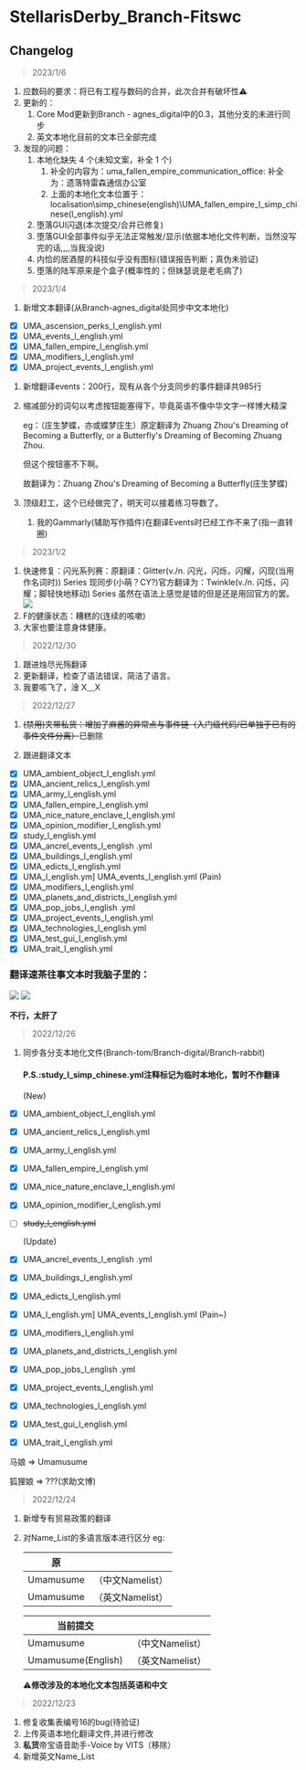 # StellarisDerby_Branch-Fitswc

## Changelog
>2023/1/6
1. 应数码的要求：将已有工程与数码的合并，此次合并有破坏性⚠️
2. 更新的：
   1. Core Mod更新到Branch - agnes_digital中的0.3，其他分支的未进行同步
   2. 英文本地化目前的文本已全部完成
3. 发现的问题：
      1. 本地化缺失 4 个(未知文案，补全 1 个)
         1. 补全的内容为：uma_fallen_empire_communication_office: 补全为：遗落特雷森通信办公室
         2. 上面的本地化文本位置于：localisation\simp_chinese(english)\UMA_fallen_empire_l_simp_chinese(l_english).yml
      2. 堕落GUI闪退(本次提交/合并已修复)
      3. 堕落GUI全部事件似乎无法正常触发/显示(依据本地化文件判断，当然没写完的话,,,,当我没说)
      4. 内恰的居酒屋的科技似乎没有图标(错误报告判断；真伪未验证)
      5. 堕落的陆军原来是个盒子(概率性的；但妹瑟说是老毛病了)
>2023/1/4
1. 新增文本翻译(从Branch-agnes_digital处同步中文本地化)
- [X] UMA_ascension_perks_l_english.yml
- [X] UMA_events_l_english.yml
- [X] UMA_fallen_empire_l_english.yml
- [X] UMA_modifiers_l_english.yml
- [X] UMA_project_events_l_english.yml
1. 新增翻译events：200行，现有从各个分支同步的事件翻译共985行
2. 缩减部分的词句以考虑按钮能塞得下，毕竟英语不像中华文字一样博大精深
   
    eg：（庄生梦蝶，亦或蝶梦庄生）原定翻译为 Zhuang Zhou's Dreaming of Becoming a Butterfly, or a Butterfly's Dreaming of Becoming Zhuang Zhou.
    
    但这个按钮塞不下啊。

    故翻译为：Zhuang Zhou's Dreaming of Becoming a Butterfly(庄生梦蝶)

3. 顶级赶工，这个已经做完了，明天可以接着练习导数了。
   1. 我的Gammarly(辅助写作插件)在翻译Events时已经工作不来了(指一直转圈)
>2023/1/2
1. 快速修复：闪光系列赛：原翻译：Glitter(v./n. 闪光，闪烁，闪耀，闪现(当用作名词时)) Series 现同步(小萌？CY?)官方翻译为：Twinkle(v./n. 闪烁，闪耀；脚轻快地移动) Series 虽然在语法上感觉是错的但是还是用回官方的罢。
   ![](https://s3.bmp.ovh/imgs/2023/01/02/7a3f59498655b03f.jpg)
2. F的健康状态：糟糕的(连续的咳嗽)
3. 大家也要注意身体健康。
>2022/12/30
1. 跟进烛尽光殇翻译
2. 更新翻译，检查了语法错误，简洁了语言。
3. 我要咳飞了，淦 X﹏X
    
>2022/12/27
1. ~~(禁用)夹带私货：增加了麻酱的异常点与事件链（入门级代码/已单独于已有的事件文件分离）~~已删除

2. 跟进翻译文本
  - [X] UMA_ambient_object_l_english.yml 
 - [X] UMA_ancient_relics_l_english.yml
 - [X] UMA_army_l_english.yml
 - [X]  UMA_fallen_empire_l_english.yml
 - [X] UMA_nice_nature_enclave_l_english.yml
 - [X] UMA_opinion_modifier_l_english.yml
 - [X] study_l_english.yml
 - [X] UMA_ancrel_events_l_english .yml
 - [X] UMA_buildings_l_english.yml
 - [X] UMA_edicts_l_english.yml
 - [X] UMA_l_english.ym] UMA_events_l_english.yml (Pain)
 - [X] UMA_modifiers_l_english.yml
 - [X] UMA_planets_and_districts_l_english.yml
 - [X] UMA_pop_jobs_l_english .yml
 - [X]  UMA_project_events_l_english.yml
 - [X] UMA_technologies_l_english.yml
 - [X] UMA_test_gui_l_english.yml
 - [X] UMA_trait_l_english.yml

### 翻译速茶往事文本时我脑子里的：
  ![](https://s3.bmp.ovh/imgs/2022/12/27/75ce460c64b564e0.jpg)
  ![](https://s3.bmp.ovh/imgs/2022/12/27/016021448463c3a4.jpg)

**不行，太肝了**

>2022/12/26
1. 同步各分支本地化文件(Branch-tom/Branch-digital/Branch-rabbit)
   #### P.S.:study_l_simp_chinese.yml注释标记为临时本地化，暂时不作翻译

   (New)
 - [X] UMA_ambient_object_l_english.yml 
 - [X] UMA_ancient_relics_l_english.yml
 - [X] UMA_army_l_english.yml
 - [X]  UMA_fallen_empire_l_english.yml
 - [X] UMA_nice_nature_enclave_l_english.yml
 - [X] UMA_opinion_modifier_l_english.yml
 - [ ] ~~study_l_english.yml~~

   (Update)
 - [X] UMA_ancrel_events_l_english .yml
 - [X] UMA_buildings_l_english.yml
 - [X] UMA_edicts_l_english.yml
 - [X] UMA_l_english.ym] UMA_events_l_english.yml (Pain~)
 - [X] UMA_modifiers_l_english.yml
 - [X] UMA_planets_and_districts_l_english.yml
 - [X] UMA_pop_jobs_l_english .yml
 - [X]  UMA_project_events_l_english.yml
 - [X] UMA_technologies_l_english.yml
 - [X] UMA_test_gui_l_english.yml
 - [X] UMA_trait_l_english.yml

马娘 => Umamusume

狐狸娘 => ???(求助文博)

> 2022/12/24
1. 新增专有贸易政策的翻译
2. 对Name_List的多语言版本进行区分 eg:

    |   原   |       |
    |  ----  | ----  |
    | Umamusume  | （中文Namelist） |
    | Umamusume  | （英文Namelist） |
    
    |  当前提交   |     |
    |  ----  | ----  |
    | Umamusume  | （中文Namelist） |
    | Umamusume(English)  | （英文Namelist） |
    ⚠️**修改涉及的本地化文本包括英语和中文**

> 2022/12/23
1. 修复收集表编号16的bug(待验证)
2. 上传英语本地化翻译文件,并进行修改
3. **私货**帝宝语音助手-Voice by VITS（移除）
4. 新增英文Name_List